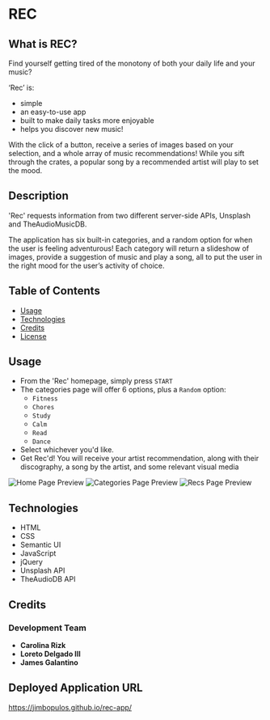 # REC

## What is REC?

Find yourself getting tired of the monotony of both your daily life and your music?

‘Rec’ is:

- simple
- an easy-to-use app
- built to make daily tasks more enjoyable
- helps you discover new music!

With the click of a button, receive a series of images based on your selection, and a whole array of music recommendations! While you sift through the crates, a popular song by a recommended artist will play to set the mood.

## Description

'Rec' requests information from two different server-side APIs, Unsplash and TheAudioMusicDB.

The application has six built-in categories, and a random option for when the user is feeling adventurous! Each category will return a slideshow of images, provide a suggestion of music and play a song, all to put the user in the right mood for the user’s activity of choice.

## Table of Contents

- [Usage](#usage)
- [Technologies](#technologies)
- [Credits](#credits)
- [License](#license)

## Usage

- From the 'Rec' homepage, simply press `START`
- The categories page will offer 6 options, plus a `Random` option:
    - `Fitness`
    - `Chores`
    - `Study`
    - `Calm`
    - `Read`
    - `Dance`
- Select whichever you'd like.
- Get Rec'd! You will receive your artist recommendation, along with their discography, a song by the artist, and some relevant visual media

![Home Page Preview](images/Rec-app-home.png)
![Categories Page Preview](images/Rec-app-categories.png)
![Recs Page Preview](images/Rec-app-recs.png)

## Technologies

- HTML
- CSS
- Semantic UI
- JavaScript
- jQuery
- Unsplash API
- TheAudioDB API

## Credits
### Development Team

- **Carolina Rizk**
- **Loreto Delgado III**
- **James Galantino**

## Deployed Application URL

https://jimbopulos.github.io/rec-app/